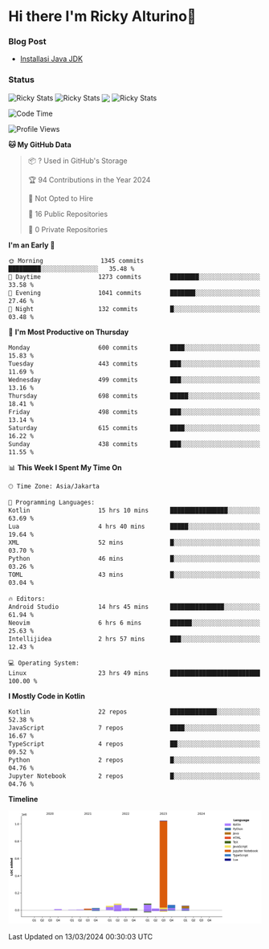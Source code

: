 # Hi there I'm Ricky Alturino👋

### Blog Post

<!-- BLOG-POST-LIST:START -->

- [Installasi Java JDK](https://onirutla.medium.com/installasi-java-jdk-ec701beeb5cb?source=rss-d9d81c918cc9------2)
<!-- BLOG-POST-LIST:END -->

### Status

<img align="center" alt="Ricky Stats" src="https://github-readme-stats.vercel.app/api?username=Alturino&theme=dark&show_icons=true&hide_border=false" />
<img align="center" alt="Ricky Stats" src="https://github-readme-stats.vercel.app/api/top-langs/?username=Alturino&theme=dark&show_icons=true&layout=compact"/>
<img align="center" width="640px" src="https://github-readme-stats.vercel.app/api/wakatime?username=Alturino&layout=compact&hide_border=true&theme=dark">
<img align="center" alt="Ricky Stats" src="https://leetcard.jacoblin.cool/onirutla?border=0&radius=20&ext=activity"/>

<!--START_SECTION:waka-->
![Code Time](http://img.shields.io/badge/Code%20Time-95%20hrs%2042%20mins-blue)

![Profile Views](http://img.shields.io/badge/Profile%20Views-0-blue)

**🐱 My GitHub Data** 

> 📦 ? Used in GitHub's Storage 
 > 
> 🏆 94 Contributions in the Year 2024
 > 
> 🚫 Not Opted to Hire
 > 
> 📜 16 Public Repositories 
 > 
> 🔑 0 Private Repositories 
 > 
**I'm an Early 🐤** 

```text
🌞 Morning                1345 commits        █████████░░░░░░░░░░░░░░░░   35.48 % 
🌆 Daytime                1273 commits        ████████░░░░░░░░░░░░░░░░░   33.58 % 
🌃 Evening                1041 commits        ███████░░░░░░░░░░░░░░░░░░   27.46 % 
🌙 Night                  132 commits         █░░░░░░░░░░░░░░░░░░░░░░░░   03.48 % 
```
📅 **I'm Most Productive on Thursday** 

```text
Monday                   600 commits         ████░░░░░░░░░░░░░░░░░░░░░   15.83 % 
Tuesday                  443 commits         ███░░░░░░░░░░░░░░░░░░░░░░   11.69 % 
Wednesday                499 commits         ███░░░░░░░░░░░░░░░░░░░░░░   13.16 % 
Thursday                 698 commits         █████░░░░░░░░░░░░░░░░░░░░   18.41 % 
Friday                   498 commits         ███░░░░░░░░░░░░░░░░░░░░░░   13.14 % 
Saturday                 615 commits         ████░░░░░░░░░░░░░░░░░░░░░   16.22 % 
Sunday                   438 commits         ███░░░░░░░░░░░░░░░░░░░░░░   11.55 % 
```


📊 **This Week I Spent My Time On** 

```text
🕑︎ Time Zone: Asia/Jakarta

💬 Programming Languages: 
Kotlin                   15 hrs 10 mins      ████████████████░░░░░░░░░   63.69 % 
Lua                      4 hrs 40 mins       █████░░░░░░░░░░░░░░░░░░░░   19.64 % 
XML                      52 mins             █░░░░░░░░░░░░░░░░░░░░░░░░   03.70 % 
Python                   46 mins             █░░░░░░░░░░░░░░░░░░░░░░░░   03.26 % 
TOML                     43 mins             █░░░░░░░░░░░░░░░░░░░░░░░░   03.04 % 

🔥 Editors: 
Android Studio           14 hrs 45 mins      ███████████████░░░░░░░░░░   61.94 % 
Neovim                   6 hrs 6 mins        ██████░░░░░░░░░░░░░░░░░░░   25.63 % 
Intellijidea             2 hrs 57 mins       ███░░░░░░░░░░░░░░░░░░░░░░   12.43 % 

💻 Operating System: 
Linux                    23 hrs 49 mins      █████████████████████████   100.00 % 
```

**I Mostly Code in Kotlin** 

```text
Kotlin                   22 repos            █████████████░░░░░░░░░░░░   52.38 % 
JavaScript               7 repos             ████░░░░░░░░░░░░░░░░░░░░░   16.67 % 
TypeScript               4 repos             ██░░░░░░░░░░░░░░░░░░░░░░░   09.52 % 
Python                   2 repos             █░░░░░░░░░░░░░░░░░░░░░░░░   04.76 % 
Jupyter Notebook         2 repos             █░░░░░░░░░░░░░░░░░░░░░░░░   04.76 % 
```



**Timeline**

![Lines of Code chart](https://raw.githubusercontent.com/Alturino/Alturino/main/assets/bar_graph.png)


 Last Updated on 13/03/2024 00:30:03 UTC
<!--END_SECTION:waka-->

